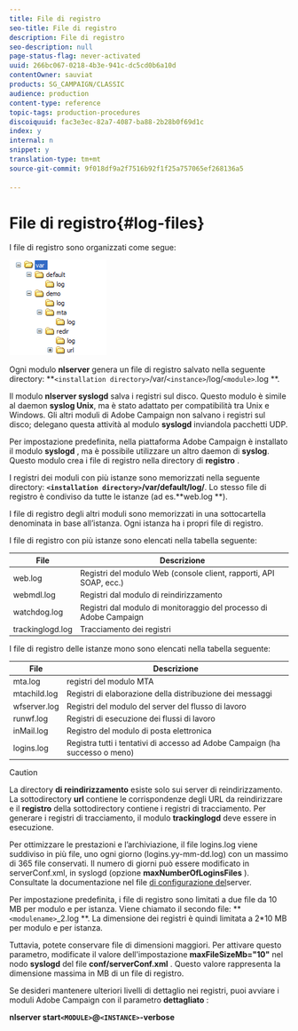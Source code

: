 ```yaml
---
title: File di registro
seo-title: File di registro
description: File di registro
seo-description: null
page-status-flag: never-activated
uuid: 266bc067-0218-4b3e-941c-dc5cd0b6a10d
contentOwner: sauviat
products: SG_CAMPAIGN/CLASSIC
audience: production
content-type: reference
topic-tags: production-procedures
discoiquuid: fac3e3ec-82a7-4087-ba88-2b28b0f69d1c
index: y
internal: n
snippet: y
translation-type: tm+mt
source-git-commit: 9f018df9a2f7516b92f1f25a757065ef268136a5

---
```



# File di registro{#log-files}

I file di registro sono organizzati come segue:

![](assets/d_ncs_directory.png)

Ogni modulo **nlserver** genera un file di registro salvato nella seguente directory: **`<installation directory>`/var/`<instance>`/log/`<module>`.log **.

Il modulo **nlserver syslogd** salva i registri sul disco. Questo modulo è simile al daemon **syslog Unix**, ma è stato adattato per compatibilità tra Unix e Windows. Gli altri moduli di Adobe Campaign non salvano i registri sul disco; delegano questa attività al modulo **syslogd** inviandola pacchetti UDP.

Per impostazione predefinita, nella piattaforma Adobe Campaign è installato il modulo **syslogd** , ma è possibile utilizzare un altro daemon di **syslog**. Questo modulo crea i file di registro nella directory di **registro** .

I registri dei moduli con più istanze sono memorizzati nella seguente directory: **`<installation directory>`/var/default/log/**. Lo stesso file di registro è condiviso da tutte le istanze (ad es.**web.log **).

I file di registro degli altri moduli sono memorizzati in una sottocartella denominata in base all’istanza. Ogni istanza ha i propri file di registro.

I file di registro con più istanze sono elencati nella tabella seguente:

| File | Descrizione |
|---|---|
| web.log | Registri del modulo Web (console client, rapporti, API SOAP, ecc.) |
| webmdl.log | Registri dal modulo di reindirizzamento |
| watchdog.log | Registri dal modulo di monitoraggio del processo di Adobe Campaign |
| trackinglogd.log | Tracciamento dei registri |

I file di registro delle istanze mono sono elencati nella tabella seguente:

| File | Descrizione |
|---|---|
| mta.log | registri del modulo MTA |
| mtachild.log | Registri di elaborazione della distribuzione dei messaggi |
| wfserver.log | Registri del modulo del server del flusso di lavoro |
| runwf.log | Registri di esecuzione dei flussi di lavoro |
| inMail.log | Registro del modulo di posta elettronica |
| logins.log | Registra tutti i tentativi di accesso ad Adobe Campaign (ha successo o meno) |

>[!CAUTION]
>
>La directory **di reindirizzamento** esiste solo sui server di reindirizzamento. La sottodirectory **url** contiene le corrispondenze degli URL da reindirizzare e il **registro** della sottodirectory contiene i registri di tracciamento. Per generare i registri di tracciamento, il modulo **trackinglogd** deve essere in esecuzione.

Per ottimizzare le prestazioni e l’archiviazione, il file logins.log viene suddiviso in più file, uno ogni giorno (logins.yy-mm-dd.log) con un massimo di 365 file conservati. Il numero di giorni può essere modificato in serverConf.xml, in syslogd (opzione **maxNumberOfLoginsFiles** ). Consultate la documentazione nel file [di configurazione del](../../installation/using/the-server-configuration-file.md#syslogd)server.

Per impostazione predefinita, i file di registro sono limitati a due file da 10 MB per modulo e per istanza. Viene chiamato il secondo file: **`<modulename>`_2.log **. La dimensione dei registri è quindi limitata a 2*10 MB per modulo e per istanza.

Tuttavia, potete conservare file di dimensioni maggiori. Per attivare questo parametro, modificate il valore dell&#39;impostazione **maxFileSizeMb=&quot;10&quot;** nel nodo **syslogd** del file **conf/serverConf.xml** . Questo valore rappresenta la dimensione massima in MB di un file di registro.

Se desideri mantenere ulteriori livelli di dettaglio nei registri, puoi avviare i moduli Adobe Campaign con il parametro **dettagliato** :

**nlserver start`<MODULE>`@`<INSTANCE>`-verbose**
